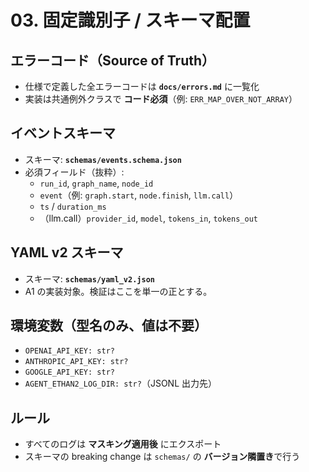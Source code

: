 # 03. 固定識別子 / スキーマ配置

## エラーコード（Source of Truth）
- 仕様で定義した全エラーコードは **`docs/errors.md`** に一覧化
- 実装は共通例外クラスで **コード必須**（例: `ERR_MAP_OVER_NOT_ARRAY`）

## イベントスキーマ
- スキーマ: **`schemas/events.schema.json`**
- 必須フィールド（抜粋）:
  - `run_id`, `graph_name`, `node_id`
  - `event`（例: `graph.start`, `node.finish`, `llm.call`）
  - `ts` / `duration_ms`
  - （llm.call）`provider_id`, `model`, `tokens_in`, `tokens_out`

## YAML v2 スキーマ
- スキーマ: **`schemas/yaml_v2.json`**
- A1 の実装対象。検証はここを単一の正とする。

## 環境変数（型名のみ、値は不要）
- `OPENAI_API_KEY: str?`
- `ANTHROPIC_API_KEY: str?`
- `GOOGLE_API_KEY: str?`
- `AGENT_ETHAN2_LOG_DIR: str?`（JSONL 出力先）

## ルール
- すべてのログは **マスキング適用後** にエクスポート
- スキーマの breaking change は `schemas/` の **バージョン隣置き**で行う
